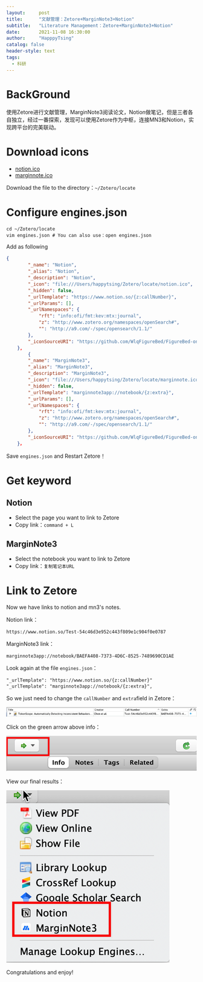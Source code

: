 ```yaml
---
layout:     post
title:      "文献管理：Zetore+MarginNote3+Notion"
subtitle:   "Literature Management：Zetore+MarginNote3+Notion"
date:       2021-11-08 16:30:00
author:     "HapppyTsing"
catalog: false
header-style: text
tags:
  - 科研
---
```


# BackGround

使用Zetore进行文献管理，MarginNote3阅读论文，Notion做笔记，但是三者各自独立，经过一番探索，发现可以使用Zetore作为中枢，连接MN3和Notion，实现跨平台的完美联动。

# Download icons

- [notion.ico](https://github.com/WlqFigureBed/FigureBed-one/raw/master/img/202111081503427.ico)
- [marginnote.ico](https://github.com/WlqFigureBed/FigureBed-one/raw/master/img/202111081459879.ico)

Download the file to the directory：`~/Zotero/locate`

# Configure engines.json

```shell
cd ~/Zotero/locate
vim engines.json # You can also use：open engines.json
```

Add as following

```json
{
		"_name": "Notion",
		"_alias": "Notion",
		"_description": "Notion",
		"_icon": "file:///Users/happytsing/Zotero/locate/notion.ico",
		"_hidden": false,
		"_urlTemplate": "https://www.notion.so/{z:callNumber}",
		"_urlParams": [],
		"_urlNamespaces": {
			"rft": "info:ofi/fmt:kev:mtx:journal",
			"z": "http://www.zotero.org/namespaces/openSearch#",
			"": "http://a9.com/-/spec/opensearch/1.1/"
		},
		"_iconSourceURI": "https://github.com/WlqFigureBed/FigureBed-one/raw/master/img/202111081503427.ico"
	},
		{
		"_name": "MarginNote3",
		"_alias": "MarginNote3",
		"_description": "MarginNote3",
		"_icon": "file:///Users/happytsing/Zotero/locate/marginnote.ico",
		"_hidden": false,
		"_urlTemplate": "marginnote3app://notebook/{z:extra}",
		"_urlParams": [],
		"_urlNamespaces": {
			"rft": "info:ofi/fmt:kev:mtx:journal",
			"z": "http://www.zotero.org/namespaces/openSearch#",
			"": "http://a9.com/-/spec/opensearch/1.1/"
		},
		"_iconSourceURI": "https://github.com/WlqFigureBed/FigureBed-one/raw/master/img/202111081459879.ico"
	}，
```

Save `engines.json` and Restart Zetore！

# Get keyword

## Notion

- Select the page you want to link to Zetore
- Copy link：`command + L`

## MarginNote3

- Select the notebook you want to link to Zetore
- Copy link：`复制笔记本URL`

# Link to Zetore

Now we have links to notion and mn3's notes.

Notion link：

```shell
https://www.notion.so/Test-54c46d3e952c443f809e1c904f0e0787
```

MarginNote3 link：

```shell
marginnote3app://notebook/BAEFA408-7373-4D6C-8525-7489690CD1AE
```

Look again at the file `engines.json`：

```shell
"_urlTemplate": "https://www.notion.so/{z:callNumber}"
"_urlTemplate": "marginnote3app://notebook/{z:extra}",
```

So we just need to change the `callNumber` and `extra`field in Zetore：

![Zetore](https://github.com/WlqFigureBed/FigureBed-one/raw/master/img/202111081551724.png)

Click on the green arrow above info：

![arrow](https://github.com/WlqFigureBed/FigureBed-one/raw/master/img/202111081558429.png)

View our final results：

![result](https://github.com/WlqFigureBed/FigureBed-one/raw/master/img/202111081600550.png)

Congratulations and enjoy!

